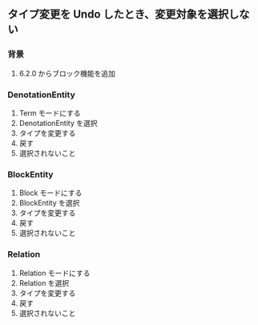 ## タイプ変更を Undo したとき、変更対象を選択しない

### 背景

1.  6.2.0 からブロック機能を追加

### DenotationEntity

1.  Term モードにする
2.  DenotationEntity を選択
3.  タイプを変更する
4.  戻す
5.  選択されないこと

### BlockEntity

1.  Block モードにする
2.  BlockEntity を選択
3.  タイプを変更する
4.  戻す
5.  選択されないこと

### Relation

1.  Relation モードにする
2.  Relation を選択
3.  タイプを変更する
4.  戻す
5.  選択されないこと
